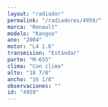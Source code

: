 ```yaml
---
layout: "radiador"
permalink: "/radiadores/4959/"
marca: "Renault"
modelo: "Kangoo"
ano: "2004"
motor: "L4 1.6"
transmision: "Estándar"
parte: "M-655"
clima: "Con clima"
alto: "18 7/8"
ancho: "16 1/8"
observaciones: ""
id: "4959"
---
```


